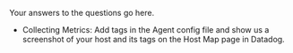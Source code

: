 Your answers to the questions go here.
* Collecting Metrics:
    Add tags in the Agent config file and show us a screenshot of your host and its tags on the Host Map page in Datadog.
    
    
